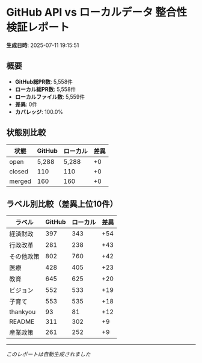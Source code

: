 # GitHub API vs ローカルデータ 整合性検証レポート

**生成日時**: 2025-07-11 19:15:51

## 概要

- **GitHub総PR数**: 5,558件
- **ローカル総PR数**: 5,558件
- **ローカルファイル数**: 5,559件
- **差異**: 0件
- **カバレッジ**: 100.0%

## 状態別比較

| 状態 | GitHub | ローカル | 差異 |
|------|--------|----------|------|
| open | 5,288 | 5,288 | +0 |
| closed | 110 | 110 | +0 |
| merged | 160 | 160 | +0 |

## ラベル別比較（差異上位10件）

| ラベル | GitHub | ローカル | 差異 |
|--------|--------|----------|------|
| 経済財政 | 397 | 343 | +54 |
| 行政改革 | 281 | 238 | +43 |
| その他政策 | 802 | 760 | +42 |
| 医療 | 428 | 405 | +23 |
| 教育 | 645 | 625 | +20 |
| ビジョン | 552 | 533 | +19 |
| 子育て | 553 | 535 | +18 |
| thankyou | 93 | 81 | +12 |
| README | 311 | 302 | +9 |
| 産業政策 | 261 | 252 | +9 |

---
*このレポートは自動生成されました*